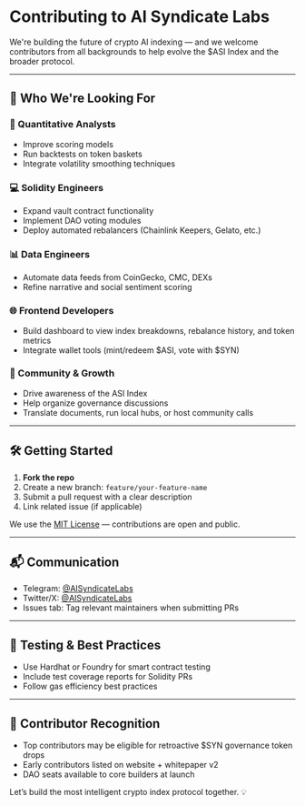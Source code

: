 # Contributing to AI Syndicate Labs

We're building the future of crypto AI indexing — and we welcome contributors from all backgrounds to help evolve the $ASI Index and the broader protocol.

---

## 👥 Who We're Looking For

### 🧠 Quantitative Analysts
- Improve scoring models
- Run backtests on token baskets
- Integrate volatility smoothing techniques

### 💻 Solidity Engineers
- Expand vault contract functionality
- Implement DAO voting modules
- Deploy automated rebalancers (Chainlink Keepers, Gelato, etc.)

### 📊 Data Engineers
- Automate data feeds from CoinGecko, CMC, DEXs
- Refine narrative and social sentiment scoring

### 🌐 Frontend Developers
- Build dashboard to view index breakdowns, rebalance history, and token metrics
- Integrate wallet tools (mint/redeem $ASI, vote with $SYN)

### 📢 Community & Growth
- Drive awareness of the ASI Index
- Help organize governance discussions
- Translate documents, run local hubs, or host community calls

---

## 🛠️ Getting Started

1. **Fork the repo**
2. Create a new branch: `feature/your-feature-name`
3. Submit a pull request with a clear description
4. Link related issue (if applicable)

We use the [MIT License](../LICENSE) — contributions are open and public.

---

## 📬 Communication

- Telegram: [@AISyndicateLabs]()
- Twitter/X: [@AISyndicateLabs](https://x.com/AISyndicateSOL)
- Issues tab: Tag relevant maintainers when submitting PRs

---

## 🧪 Testing & Best Practices
- Use Hardhat or Foundry for smart contract testing
- Include test coverage reports for Solidity PRs
- Follow gas efficiency best practices

---

## 🏅 Contributor Recognition
- Top contributors may be eligible for retroactive $SYN governance token drops
- Early contributors listed on website + whitepaper v2
- DAO seats available to core builders at launch

Let’s build the most intelligent crypto index protocol together. 💡
